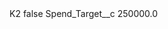 <?xml version="1.0" encoding="UTF-8"?>
<CustomMetadata xmlns="http://soap.sforce.com/2006/04/metadata" xmlns:xsi="http://www.w3.org/2001/XMLSchema-instance" xmlns:xsd="http://www.w3.org/2001/XMLSchema">
    <label>K2</label>
    <protected>false</protected>
    <values>
        <field>Spend_Target__c</field>
        <value xsi:type="xsd:double">250000.0</value>
    </values>
</CustomMetadata>
